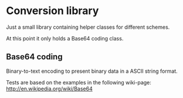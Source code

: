 # Conversion library

Just a small library containing helper classes for different schemes.

At this point it only holds a Base64 coding class.


## Base64 coding
Binary-to-text encoding to present binary data in a ASCII string format.

Tests are based on the examples in the following wiki-page:
http://en.wikipedia.org/wiki/Base64